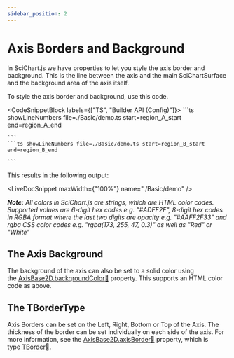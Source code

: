 ```yaml
---
sidebar_position: 2
---
```


# Axis Borders and Background

In SciChart.js we have properties to let you style the axis border and background. This is the line between the axis and the main SciChartSurface and the background area of the axis itself.

To style the axis border and background, use this code.

<CodeSnippetBlock labels={["TS", "Builder API (Config)"]}>
    ```ts showLineNumbers file=./Basic/demo.ts start=region_A_start end=region_A_end

    ```
    ```ts showLineNumbers file=./Basic/demo.ts start=region_B_start end=region_B_end

    ```
</CodeSnippetBlock>

This results in the following output:

<LiveDocSnippet maxWidth={"100%"} name="./Basic/demo" />

_**Note:** All colors in SciChart.js are strings, which are HTML color codes. Supported values are 6-digit hex codes e.g. "#ADFF2F", 8-digit hex codes in RGBA format where the last two digits are opacity e.g. "#AAFF2F33" and rgba CSS color codes e.g. "rgba(173, 255, 47, 0.3)" as well as "Red" or "White"_

The Axis Background
-------------------

The background of the axis can also be set to a solid color using the [AxisBase2D.backgroundColor:blue_book:](https://www.scichart.com/documentation/js/current/typedoc/classes/axisbase2d.html#backgroundcolor) property. This supports an HTML color code as above.

The TBorderType
---------------

Axis Borders can be set on the Left, Right, Bottom or Top of the Axis. The thickness of the border can be set individually on each side of the axis. For more information, see the [AxisBase2D.axisBorder:blue_book:](https://www.scichart.com/documentation/js/current/typedoc/classes/axisbase2d.html#axisborder) property, which is type [TBorder:blue_book:](https://www.scichart.com/documentation/js/current/typedoc/index.html#tborder).
